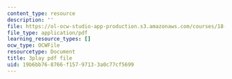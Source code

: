 ```yaml
---
content_type: resource
description: ''
file: https://ol-ocw-studio-app-production.s3.amazonaws.com/courses/18-01sc-single-variable-calculus-fall-2010/19b6bb768766f15797133a0c77cf5699_bo8SFHppXZk.pdf
file_type: application/pdf
learning_resource_types: []
ocw_type: OCWFile
resourcetype: Document
title: 3play pdf file
uid: 19b6bb76-8766-f157-9713-3a0c77cf5699
---
```

